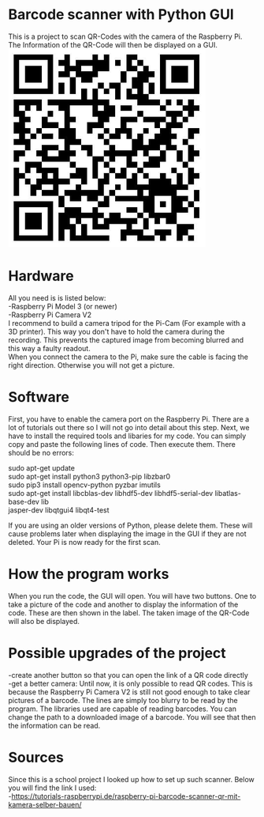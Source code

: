 # Barcode scanner with Python GUI
This is a project to scan QR-Codes with the camera of the Raspberry Pi. The Information of the QR-Code will then be displayed on a GUI.<br>
![This is a test QR-Code you can scan](/Screenshots/qrcode.jpeg)
# Hardware
All you need is is listed below:<br>
-Raspberry Pi Model 3 (or newer)<br>
-Raspberry Pi Camera V2<br>
I recommend to build a camera tripod for the Pi-Cam (For example with a 3D printer). This way you don't have to hold the camera during the recording. This prevents the captured image from becoming blurred and this way a faulty readout.<br>
When you connect the camera to the Pi, make sure the cable is facing the right direction. Otherwise you will not get a picture.

# Software
First, you have to enable the camera port on the Raspberry Pi. There are a lot of tutorials out there so I will not go into detail about this step. Next, we have to install the required tools and libaries for my code. You can simply copy and paste the following lines of code. Then execute them. There should be no errors: <br>

sudo apt-get update<br>
sudo apt-get install python3 python3-pip libzbar0<br>
sudo pip3 install opencv-python pyzbar imutils<br>
sudo apt-get install libcblas-dev libhdf5-dev libhdf5-serial-dev libatlas-base-dev lib<br>
jasper-dev libqtgui4 libqt4-test<br>

If you are using an older versions of Python, please delete them. These will cause problems later when displaying the image in the GUI if they are not deleted.
Your Pi is now ready for the first scan.

# How the program works
When you run the code, the GUI will open. You will have two buttons. One to take a picture of the code and another to display the information of the code. These are then shown in the label. The taken image of the QR-Code will also be displayed. 

# Possible upgrades of the project
-create another button so that you can open the link of a QR code directly<br>
-get a better camera: Until now, it is only possible to read QR codes. This is because the Raspberry Pi Camera V2 is still not good enough to take clear pictures of a barcode. The lines are simply too blurry to be read by the program. The libraries used are capable of reading barcodes. You can change the path to a downloaded image of a barcode. You will see that then the information can be read. 

# Sources
Since this is a school project I looked up how to set up such scanner. Below you will find the link I used:<br>
-https://tutorials-raspberrypi.de/raspberry-pi-barcode-scanner-qr-mit-kamera-selber-bauen/


